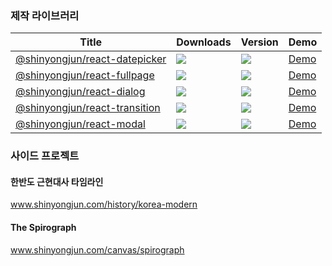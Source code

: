 ### 제작 라이브러리

|Title|Downloads|Version|Demo|
|-----|----|---|---|
|[@shinyongjun/react-datepicker](https://www.npmjs.com/package/@shinyongjun/react-datepicker) <a href="" target="_blank"></a>|![](https://badgen.net/npm/dt/@shinyongjun/react-datepicker)|![](https://badgen.net/npm/v/@shinyongjun/react-datepicker)|[Demo](https://www.shinyongjun.com/library/react-datepicker/demo)|
|[@shinyongjun/react-fullpage](https://www.npmjs.com/package/@shinyongjun/react-fullpage)|![](https://badgen.net/npm/dt/@shinyongjun/react-fullpage)|![](https://badgen.net/npm/v/@shinyongjun/react-fullpage)|[Demo](https://www.shinyongjun.com/library/react-fullpage/demo)|
|[@shinyongjun/react-dialog](https://www.npmjs.com/package/@shinyongjun/react-dialog)|![](https://badgen.net/npm/dt/@shinyongjun/react-dialog)|![](https://badgen.net/npm/v/@shinyongjun/react-dialog)|[Demo](https://www.shinyongjun.com/library/react-dialog/demo)|
|[@shinyongjun/react-transition](https://www.npmjs.com/package/@shinyongjun/react-transition)|![](https://badgen.net/npm/dt/@shinyongjun/react-transition)|![](https://badgen.net/npm/v/@shinyongjun/react-transition)|[Demo](https://www.shinyongjun.com/library/react-transition/demo)|
|[@shinyongjun/react-modal](https://www.npmjs.com/package/@shinyongjun/react-modal)|![](https://badgen.net/npm/dt/@shinyongjun/react-modal)|![](https://badgen.net/npm/v/@shinyongjun/react-modal)|[Demo](https://www.shinyongjun.com/library/react-modal/demo)|

### 사이드 프로젝트

#### 한반도 근현대사 타임라인
www.shinyongjun.com/history/korea-modern

#### The Spirograph
www.shinyongjun.com/canvas/spirograph
